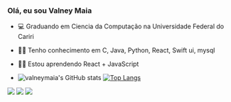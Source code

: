### Olá, eu sou Valney Maia

- 💻 Graduando em Ciencia da Computação na Universidade Federal do Cariri
- 👨‍💻 Tenho conhecimento em C, Java, Python, React, Swift ui, mysql
- 👨‍💻 Estou aprendendo React + JavaScript 


-  ![valneymaia's GitHub stats](https://github-readme-stats.vercel.app/api?username=valneymaia&show_icons=true&theme=dracula)
  [![Top Langs](https://github-readme-stats.vercel.app/api/top-langs/?username=valneymaia&theme=dracula)](https://github.com/valneymaia/github-readme-stats)
</div>

  <a href="https://instagram.com/valneymaia" target="_blank"><img src="https://img.shields.io/badge/-Instagram-%23E4405F?style=for-the-badge&logo=instagram&logoColor=white" target="_blank"></a>
  <a href = "mailto:valney.maia01@gmail.com"><img src="https://img.shields.io/badge/-Gmail-%23333?style=for-the-badge&logo=gmail&logoColor=white" target="_blank"></a>
  <a href="https://www.linkedin.com/in/valney-maia-98b5a5150
" target="_blank"><img src="https://img.shields.io/badge/-LinkedIn-%230077B5?style=for-the-badge&logo=linkedin&logoColor=white" target="_blank"></a> 
</div>
